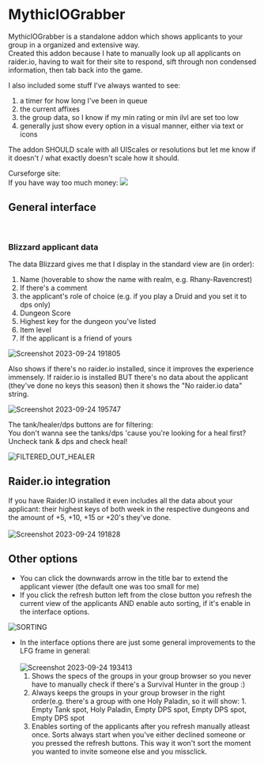 # MythicIOGrabber

MythicIOGrabber is a standalone addon which shows applicants to your group in a organized and extensive way.<br>
Created this addon because I hate to manually look up all applicants on raider.io, having to wait for their site to respond, sift through non condensed information, then tab back into the game.

I also included some stuff I've always wanted to see: 
1. a timer for how long I've been in queue
2. the current affixes
3. the group data, so I know if my min rating or min ilvl are set too low
4. generally just show every option in a visual manner, either via text or icons

The addon SHOULD scale with all UIScales or resolutions but let me know if it doesn't / what exactly doesn't scale how it should.<br>

Curseforge site: <br>
If you have way too much money:<picture>
  <a href="https://www.paypal.com/donate/?hosted_button_id=NZUR27TPC86TE">
  <img src="https://www.paypalobjects.com/en_US/i/btn/btn_donate_LG.gif">
  </a>
</picture>

## General interface
<br>

### Blizzard applicant data
The data Blizzard gives me that I display in the standard view are (in order):
1. Name (hoverable to show the name with realm, e.g. Rhany-Ravencrest)
2. If there's a comment
3. the applicant's role of choice (e.g. if you play a Druid and you set it to dps only)
4. Dungeon Score
5. Highest key for the dungeon you've listed
6. Item level
7. If the applicant is a friend of yours
   
![Screenshot 2023-09-24 191805](https://github.com/NintendoLink07/MythicIOGrabber/assets/3246525/a92ac146-cff9-4e4b-99ea-6b2427655336)

Also shows if there's no raider.io installed, since it improves the experience immensely.
If raider.io is installed BUT there's no data about the applicant (they've done no keys this season) then it shows the "No raider.io data" string.

![Screenshot 2023-09-24 195747](https://github.com/NintendoLink07/MythicIOGrabber/assets/3246525/27f02f8e-aaf0-4049-a99b-5ff14c443952)


The tank/healer/dps buttons are for filtering:<br>
You don't wanna see the tanks/dps 'cause you're looking for a heal first? Uncheck tank & dps and check heal!

![FILTERED_OUT_HEALER](https://github.com/NintendoLink07/MythicIOGrabber/assets/3246525/9828a5ec-95da-4c50-802d-4f7e9789bf46)


## Raider.io integration
If you have Raider.IO installed it even includes all the data about your applicant: their highest keys of both week in the respective dungeons and the amount of +5, +10, +15 or +20's they've done.<br><br>
![Screenshot 2023-09-24 191828](https://github.com/NintendoLink07/MythicIOGrabber/assets/3246525/333ce2a1-b7ee-49f5-8937-b0c165fd9975)

## Other options

- You can click the downwards arrow in the title bar to extend the applicant viewer (the default one was too small for me)
- If you click the refresh button left from the close button you refresh the current view of the applicants AND enable auto sorting, if it's enable in the interface options.

![SORTING](https://github.com/NintendoLink07/MythicIOGrabber/assets/3246525/4e098ffc-43ec-4bf6-8baf-4f96670574f3)
  
- In the interface options there are just some general improvements to the LFG frame in general:<br><br>
	![Screenshot 2023-09-24 193413](https://github.com/NintendoLink07/MythicIOGrabber/assets/3246525/2c0b3fb2-6da2-46f1-a3da-52cb6a5449d4)<br>
	1. Shows the specs of the groups in your group browser so you never have to manually check if there's a Survival Hunter in the group :)
  	2. Always keeps the groups in your group browser in the right order(e.g. there's a group with one Holy Paladin, so it will show: 1. Empty Tank spot, Holy Paladin, Empty DPS spot, Empty DPS spot, Empty DPS spot
  	3. Enables sorting of the applicants after you refresh manually atleast once.
  	   Sorts always start when you've either declined someone or you pressed the refresh buttons. This way it won't sort the moment you wanted to invite someone else and you missclick.
